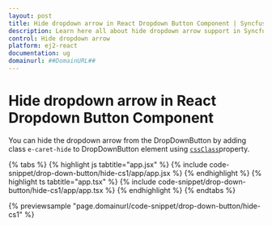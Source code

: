 ```yaml
---
layout: post
title: Hide dropdown arrow in React Dropdown Button Component | Syncfusion
description: Learn here all about hide dropdown arrow support in Syncfusion Essential React Dropdown Button component, it's elements and more.
control: Hide dropdown arrow 
platform: ej2-react
documentation: ug
domainurl: ##DomainURL##
---
```


# Hide dropdown arrow in React Dropdown Button Component

You can hide the dropdown arrow from the DropDownButton by adding class `e-caret-hide` to DropDownButton element using [`cssClass`](https://ej2.syncfusion.com/react/documentation/api/drop-down-button/#cssclass)property.

{% tabs %}
{% highlight js tabtitle="app.jsx" %}
{% include code-snippet/drop-down-button/hide-cs1/app/app.jsx %}
{% endhighlight %}
{% highlight ts tabtitle="app.tsx" %}
{% include code-snippet/drop-down-button/hide-cs1/app/app.tsx %}
{% endhighlight %}
{% endtabs %}

 {% previewsample "page.domainurl/code-snippet/drop-down-button/hide-cs1" %}